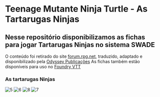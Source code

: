 # Teenage Mutante Ninja Turtle - As Tartarugas Ninjas

## Nesse repositório disponibilizamos as fichas para jogar Tartarugas Ninjas no sistema SWADE

O conteúdo foi retirado do site [forum.rpg.net](https://forum.rpg.net), traduzido, adaptado e disponibilizado pela [Odyssey Publicações](https://odysseypub.com.br)
As fichas também estão disponíveis para uso no [Foundry VTT](https://foundryvtt.com)

### As tartarugas Ninjas
![5](https://github.com/Dados-DestinosRPG/tmnt-tartarugas-ninjas/assets/1184178/cfcb9228-bf40-4d23-8417-068dfbbfc474)
![6](https://github.com/Dados-DestinosRPG/tmnt-tartarugas-ninjas/assets/1184178/c2c5abce-8b25-4616-84f1-b87ee9ea6108)
![8](https://github.com/Dados-DestinosRPG/tmnt-tartarugas-ninjas/assets/1184178/562e87f4-0d19-4542-9be9-53da826b12e5)
![7](https://github.com/Dados-DestinosRPG/tmnt-tartarugas-ninjas/assets/1184178/2d8b9def-4d14-4503-af17-42e45983a3f3)

